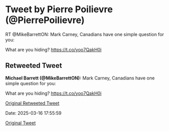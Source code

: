 # Tweet by Pierre Poilievre (@PierrePoilievre)

RT @MikeBarrettON: Mark Carney, Canadians have one simple question for you: 

What are you hiding? https://t.co/yoo7QakH0i

## Retweeted Tweet

**Michael Barrett (@MikeBarrettON):** Mark Carney, Canadians have one simple question for you: 

What are you hiding? https://t.co/yoo7QakH0i

[Original Retweeted Tweet](https://x.com/MikeBarrettON/status/1901315362014048610)

Date: 2025-03-16 17:55:59

[Original Tweet](https://x.com/PierrePoilievre/status/1901331625939468526)
